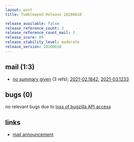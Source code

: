```yaml
---
layout: post
title: Tumbleweed Release 20200610

release_available: false
release_reference_count: 3
release_reference_count_mail: 3
release_score: 89
release_stability_level: moderate
release_version: 20200610
---
```


## mail (1:3)

- [no summary given](https://github.com/boombatower/tumbleweed-review/issues/10) (3 refs); [2021-02.1842](https://github.com/boombatower/tumbleweed-review/issues/10), [2021-03.1233](https://github.com/boombatower/tumbleweed-review/issues/10)

## bugs (0)

<!--more-->

no relevant bugs due to [loss of bugzilla API access](https://bugzilla.opensuse.org/show_bug.cgi?id=1157722)



## links

- [mail announcement](https://github.com/boombatower/tumbleweed-review/issues/10)
